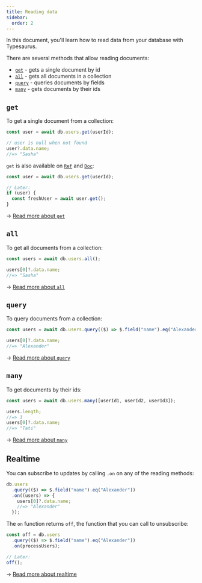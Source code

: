 ```yaml
---
title: Reading data
sidebar:
  order: 2
---
```


In this document, you'll learn how to read data from your database with Typesaurus.

There are several methods that allow reading documents:

- [`get`](#get) - gets a single document by id
- [`all`](#all) - gets all documents in a collection
- [`query`](#query) - queries documents by fields
- [`many`](#many) - gets documents by their ids

## `get`

To get a single document from a collection:

```ts
const user = await db.users.get(userId);

// user is null when not found
user?.data.name;
//=> "Sasha"
```

`get` is also available on [`Ref`](/classes/ref/) and [`Doc`](/classes/doc/):

```ts
const user = await db.users.get(userId);

// Later:
if (user) {
  const freshUser = await user.get();
}
```

→ [Read more about `get`](/api/reading/get/)

## `all`

To get all documents from a collection:

```ts
const users = await db.users.all();

users[0]?.data.name;
//=> "Sasha"
```

→ [Read more about `all`](/api/reading/get/)

## `query`

To query documents from a collection:

```ts
const users = await db.users.query(($) => $.field("name").eq("Alexander"));

users[0]?.data.name;
//=> "Alexander"
```

→ [Read more about `query`](/api/reading/query/)

## `many`

To get documents by their ids:

```ts
const users = await db.users.many([userId1, userId2, userId3]);

users.length;
//=> 3
users[0]?.data.name;
//=> "Tati"
```

→ [Read more about `many`](/api/reading/many/)

## Realtime

You can subscribe to updates by calling `.on` on any of the reading methods:

```ts
db.users
  .query(($) => $.field("name").eq("Alexander"))
  .on((users) => {
    users[0]?.data.name;
    //=> "Alexander"
  });
```

The `on` function returns `off`, the function that you can call to unsubscribe:

```ts
const off = db.users
  .query(($) => $.field("name").eq("Alexander"))
  .on(processUsers);

// Later:
off();
```

→ [Read more about realtime](/advanced/realtime/)
